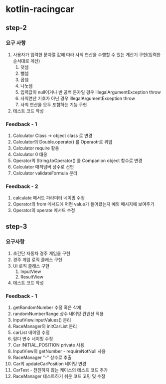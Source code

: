 # kotlin-racingcar

## step-2

### 요구 사항
1. 사용자가 입력한 문자열 값에 따라 사칙 연산을 수행할 수 있는 계산기 구현(입력한 순서대로 계산)
   1. 덧셈
   2. 뺄셈
   3. 곱셈
   4. 나눗셈
   5. 입력값이 null이거나 빈 공백 문자일 경우 IllegalArgumentException throw
   6. 사칙연산 기호가 아닌 경우 IllegalArgumentException throw
   7. 사칙 연산을 모두 포함하는 기능 구현
2. 테스트 코드 작성

### Feedback - 1
1. Calculator Class -> object class 로 변경
2. Calculator의 Double.operate() 를 Operaotr로 위임
3. Calculator require 활용
4. Calculator 0 대응
5. Operator의 String.toOperator() 를 Companion object 함수로 변경
6. Calculator 매직넘버 상수로 선언
7. Calculator validateFormula 분리

### Feedback - 2
1. calculate 메서드 파라미터 네이밍 수정
2. Operator의 from 메서드에 어떤 value가 들어왔는지 예외 메시지에 보여주기
3. Operator의 operate 메서드 수정


## step-3

### 요구사항
1. 초간단 자동차 경주 게임을 구현
2. 경주 게임 로직 클래스 구현
3. UI 로직 클래스 구현
   1. InputView
   2. ResultView
4. 테스트 코드 작성

### Feedback - 1
1. getRandomNumber 수정 혹은 삭제
2. randomNumberRange 상수 네이밍 컨벤션 적용
3. InputView.inputValues() 분리
4. RaceManager의 initCarList 분리
5. carList 네이밍 수정
6. 람다 변수 네이밍 수정
7. Car INITIAL_POSITION private 사용
8. InputView의 getNumber - requireNotNull 사용
9. RaceManager "-" 상수로 추출
10. Car의 updateCarPosition 네이밍 변경
11. CarTest - 전진하지 않는 케이스의 테스트 코드 추가
12. RaceManager 테스트하기 쉬운 코드 고민 및 수정
